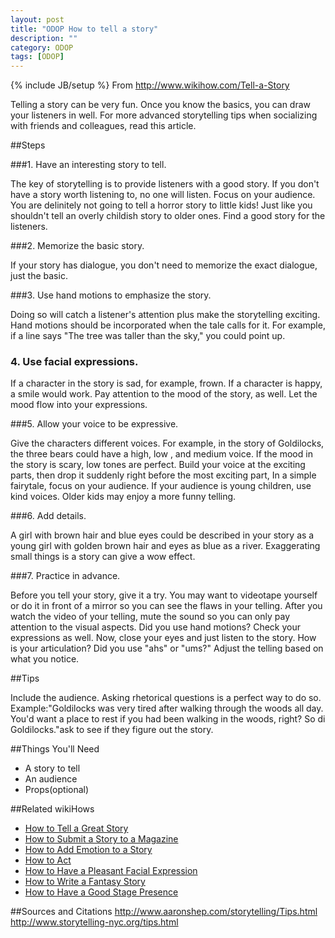 ```yaml
---
layout: post
title: "ODOP How to tell a story"
description: ""
category: ODOP
tags: [ODOP]
---
```

{% include JB/setup %}
From <http://www.wikihow.com/Tell-a-Story>

Telling a story can be very fun. Once you know the basics, you can draw your listeners in well. For more advanced storytelling tips when socializing with friends and colleagues, read this article.

##Steps 

###1. Have an interesting story to tell.

The key of storytelling is to provide listeners with a good story. If you don't have a story worth listening to, no one will listen. Focus on your audience. You are delinitely not going to tell a horror story to little kids! Just like you shouldn't tell an overly childish story to older ones. Find a good story for the listeners.

###2. Memorize the basic story. 

If your story has dialogue, you don't need  to memorize the exact dialogue, just the basic.

###3. Use hand motions to emphasize the story.

Doing so will catch a listener's attention plus make the storytelling exciting. Hand motions should be incorporated when the tale calls for it. For example, if a line says "The tree was taller than the sky," you could point up.

### 4. Use facial expressions. 

If a character in the story is sad, for example, frown. If a character is happy, a smile would work. Pay attention to the mood of the story, as well. Let the mood flow into your expressions.

###5. Allow your voice to be expressive.

Give the characters different voices. For example, in the story of Goldilocks, the three bears could have a high, low , and medium voice. If the mood in the story is scary, low tones are perfect. Build your voice at the exciting parts, then drop it suddenly right before the most exciting part, In a simple fairytale, focus on your audience. If your audience is young children, use kind voices. Older kids may enjoy a more funny telling.

###6. Add details.

A girl with brown hair and blue eyes could be described in your story as a young girl with golden brown hair and eyes as blue as a river. Exaggerating small things is a story can give a wow effect.

###7. Practice in advance.

Before you tell your story, give it a try. You may want to videotape yourself or do it in front of a mirror so you can see the flaws in your telling. After you watch the video of your telling, mute the sound so you can only pay attention to the visual aspects. Did you use hand motions? Check your expressions as well. Now, close your eyes and just listen to the story. How is your articulation? Did you use "ahs" or "ums?" Adjust the telling based on what you notice.

##Tips 

Include the audience. Asking rhetorical questions is a perfect way to do so. Example:"Goldilocks was very tired after walking through the woods all day. You'd want a place to rest if you had been walking in the woods, right? So di Goldilocks."ask to see if they figure out the story.

##Things You'll Need 
+ A story to tell
+ An audience 
+ Props(optional)

##Related wikiHows 
+ [How to Tell a Great Story](http://www.wikihow.com/Tell-a-Great-Story)
+ [How to Submit a Story to a Magazine](http://www.wikihow.com/Submit-a-Story-to-a-Magazine)
+ [How to Add Emotion to a Story](http://www.wikihow.com/Add-Emotion-to-a-Story)
+ [How to Act](http://www.wikihow.com/Act)
+ [How to Have a Pleasant Facial Expression](http://www.wikihow.com/Have-a-Pleasant-Facial-Expression)
+ [How to Write a Fantasy Story](http://www.wikihow.com/Write-a-Fantasy-Story)
+ [How to Have a Good Stage Presence](http://www.wikihow.com/Have-a-Good-Stage-Presence)

##Sources and Citations
<http://www.aaronshep.com/storytelling/Tips.html>  
<http://www.storytelling-nyc.org/tips.html>
